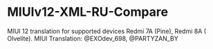 # MIUIv12-XML-RU-Compare
MIUI 12 translation for supported devices Redmi 7A (Pine),  Redmi 8A ( Olvelite). MIUI Translation: @EXOdev_698, @PARTYZAN_BY
